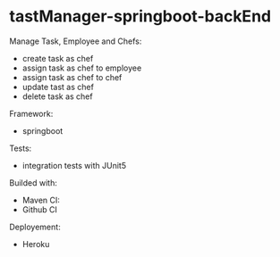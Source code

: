 # tastManager-springboot-backEnd

Manage Task, Employee and Chefs:
 - create task as chef
 - assign task as chef to employee
 - assign task as chef to chef
 - update tast as chef
 - delete task as chef

Framework:
 - springboot

Tests:
- integration tests with JUnit5

Builded with:
 - Maven
CI:
 - Github CI

Deployement:
 - Heroku
